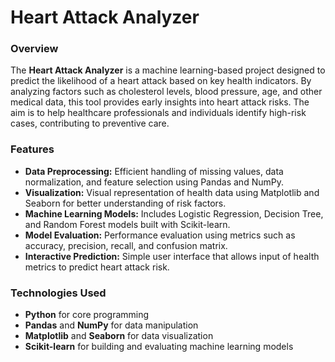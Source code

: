 # Heart Attack Analyzer

### Overview
The **Heart Attack Analyzer** is a machine learning-based project designed to predict the likelihood of a heart attack based on key health indicators. By analyzing factors such as cholesterol levels, blood pressure, age, and other medical data, this tool provides early insights into heart attack risks. The aim is to help healthcare professionals and individuals identify high-risk cases, contributing to preventive care.

### Features
- **Data Preprocessing:** Efficient handling of missing values, data normalization, and feature selection using Pandas and NumPy.
- **Visualization:** Visual representation of health data using Matplotlib and Seaborn for better understanding of risk factors.
- **Machine Learning Models:** Includes Logistic Regression, Decision Tree, and Random Forest models built with Scikit-learn.
- **Model Evaluation:** Performance evaluation using metrics such as accuracy, precision, recall, and confusion matrix.
- **Interactive Prediction:** Simple user interface that allows input of health metrics to predict heart attack risk.

### Technologies Used
- **Python** for core programming
- **Pandas** and **NumPy** for data manipulation
- **Matplotlib** and **Seaborn** for data visualization
- **Scikit-learn** for building and evaluating machine learning models
